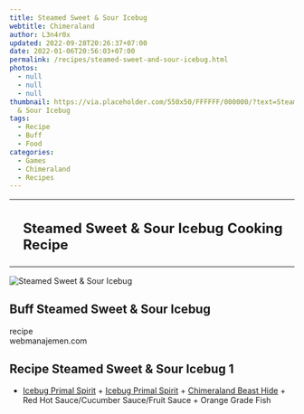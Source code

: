 ```yaml
---
title: Steamed Sweet & Sour Icebug
webtitle: Chimeraland
author: L3n4r0x
updated: 2022-09-28T20:26:37+07:00
date: 2022-01-06T20:56:03+07:00
permalink: /recipes/steamed-sweet-and-sour-icebug.html
photos:
  - null
  - null
  - null
thumbnail: https://via.placeholder.com/550x50/FFFFFF/000000/?text=Steamed Sweet
  & Sour Icebug
tags:
  - Recipe
  - Buff
  - Food
categories:
  - Games
  - Chimeraland
  - Recipes
---
```


<section id="bootstrap-wrapper"><link rel="stylesheet" href="https://cdn.statically.io/gh/dimaslanjaka/Web-Manajemen/40ac3225/css/bootstrap-4.5-wrapper.css"/><div class="row mb-2"><div class="col-md-12 mb-2"><table class="table" id="post-info"><tbody><tr><td></td><td><h1 class="fs-5">Steamed Sweet &amp; Sour Icebug Cooking Recipe</h1></td></tr></tbody></table></div></div><div class="card mb-2"><div class="row g-0"><div class="col-sm-4 position-relative mb-2"><img src="https://via.placeholder.com/600" class="card-img fit-cover w-100 h-100" alt="Steamed Sweet &amp; Sour Icebug" data-fancybox="true"/></div><div class="col-sm-8 mb-2"><div class="card-body"><h2 class="card-title fs-5">Buff Steamed Sweet &amp; Sour Icebug</h2><div class="card-text"><ul></ul></div><span class="badge rounded-pill bg-dark">recipe</span></div><div class="card-footer text-end text-muted">webmanajemen.com</div></div></div></div><div class="row mb-2"><div class="col-12 col-lg-6 recipe-item mb-2"><div class="card"><div class="card-body"><h2 class="card-title fs-5">Recipe Steamed Sweet &amp; Sour Icebug 1</h2><div class="card-text"><ul><li><a class="text-decoration-none" href="/chimeraland/materials/icebug-primal-spirit.html">Icebug Primal Spirit</a><span> + </span><a class="text-decoration-none" href="/chimeraland/materials/icebug-primal-spirit.html">Icebug Primal Spirit</a><span> + </span><a class="text-decoration-none" href="/chimeraland/materials/chimeraland-beast-hide.html">Chimeraland Beast Hide</a><span> + </span>Red Hot Sauce/Cucumber Sauce/Fruit Sauce<span> + </span>Orange Grade Fish</li></ul></div></div></div></div></div></section>